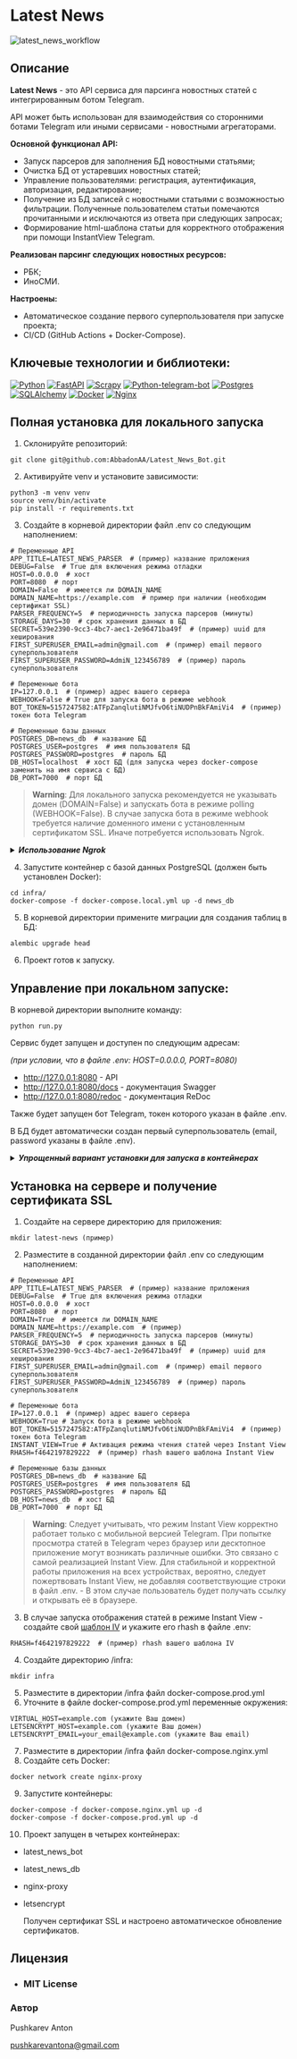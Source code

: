 # Latest News

  ![latest_news_workflow](https://github.com/AbbadonAA/Latest_News_Bot/workflows/latest_news_workflow/badge.svg)

 ## Описание 
  
 **Latest News** - это API сервиса для парсинга новостных статей с интегрированным ботом Telegram.

 API может быть использован для взаимодействия со сторонними ботами Telegram или иными сервисами - новостными агрегаторами.

 **Основной функционал API:**
 - Запуск парсеров для заполнения БД новостными статьями;
 - Очистка БД от устаревших новостных статей;
 - Управление пользователями: регистрация, аутентификация, авторизация, редактирование;
 - Получение из БД записей с новостными статьями с возможностью фильтрации. Полученные пользователем статьи помечаются прочитанными и исключаются из ответа при следующих запросах;
 - Формирование html-шаблона статьи для корректного отображения при помощи InstantView Telegram.

 **Реализован парсинг следующих новостных ресурсов:**
 - РБК;
 - ИноСМИ.
  
 **Настроены:** 
 - Автоматическое создание первого суперпользователя при запуске проекта;
 - CI/CD (GitHub Actions + Docker-Compose).
  
 ## Ключевые технологии и библиотеки: 
 [![Python][Python-badge]][Python-url]
 [![FastAPI][FastAPI-badge]][FastAPI-url]
 [![Scrapy][Scrapy-badge]][Scrapy-url]
 [![Python-telegram-bot][Python-telegram-bot-badge]][Python-telegram-bot-url]
 [![Postgres][Postgres-badge]][Postgres-url]
 [![SQLAlchemy][SQLAlchemy-badge]][SQLAlchemy-url]
 [![Docker][Docker-badge]][Docker-url]
 [![Nginx][Nginx-badge]][Nginx-url]

 ## Полная установка для локального запуска
 1. Склонируйте репозиторий: 
 ```shell
 git clone git@github.com:AbbadonAA/Latest_News_Bot.git
 ``` 
 2. Активируйте venv и установите зависимости: 
 ```shell
 python3 -m venv venv 
 source venv/bin/activate 
 pip install -r requirements.txt 
 ``` 
 3. Создайте в корневой директории файл .env со следующим наполнением: 
 ```dotenv
# Переменные API
APP_TITLE=LATEST_NEWS_PARSER  # (пример) название приложения
DEBUG=False  # True для включения режима отладки
HOST=0.0.0.0  # хост
PORT=8080  # порт
DOMAIN=False  # имеется ли DOMAIN_NAME
DOMAIN_NAME=https://example.com  # пример при наличии (необходим сертификат SSL)
PARSER_FREQUENCY=5  # периодичность запуска парсеров (минуты)
STORAGE_DAYS=30  # срок хранения данных в БД
SECRET=539e2390-9cc3-4bc7-aec1-2e96471ba49f  # (пример) uuid для хеширования
FIRST_SUPERUSER_EMAIL=admin@gmail.com  # (пример) email первого суперпользователя
FIRST_SUPERUSER_PASSWORD=AdmiN_123456789  # (пример) пароль суперпользователя

# Переменные бота
IP=127.0.0.1  # (пример) адрес вашего сервера
WEBHOOK=False # True для запуска бота в режиме webhook
BOT_TOKEN=5157247582:ATFpZanqlutiNMJfvO6tiNUDPnBkFAmiVi4  # (пример) токен бота Telegram

# Переменные базы данных
POSTGRES_DB=news_db  # название БД
POSTGRES_USER=postgres  # имя пользователя БД
POSTGRES_PASSWORD=postgres  # пароль БД
DB_HOST=localhost  # хост БД (для запуска через docker-compose заменить на имя сервиса с БД)
DB_PORT=7000  # порт БД
 ``` 

> **Warning**:
> Для локального запуска рекомендуется не указывать домен (DOMAIN=False) и запускать бота в режиме polling (WEBHOOK=False). В случае запуска бота в режиме webhook требуется наличие доменного имени с установленным сертификатом SSL. Иначе потребуется использовать Ngrok.

<details>
<summary><b><i>Использование Ngrok</i></b></summary>

----

Ngrok позволяет создавать временный
общедоступный адрес (туннель) локального сервера.

Подробнее: https://ngrok.com/

  - Установите Ngrok, следуя официальным инструкциям:

    https://ngrok.com/download

  - Запустите Ngrok и введите команду:
      ```shell
      ngrok http 8080
      ```
  - Задайте значение переменной окружения (.env):
      ```dotenv
      DOMAIN_NAME=https://1234-56-78-9.eu.ngrok.io  # Пример
      ```
----
</details>

 4. Запустите контейнер с базой данных PostgreSQL (должен быть установлен Docker): 
 ```shell
 cd infra/
 docker-compose -f docker-compose.local.yml up -d news_db
 ``` 
 5. В корневой директории примените миграции для создания таблиц в БД: 
 ```shell
 alembic upgrade head 
 ``` 
 6. Проект готов к запуску. 

 ## Управление при локальном запуске: 
 В корневой директории выполните команду: 
 ```shell
 python run.py
 ``` 
 Сервис будет запущен и доступен по следующим адресам:

 *(при условии, что в файле .env: HOST=0.0.0.0, PORT=8080)*
 - http://127.0.0.1:8080 - API 
 - http://127.0.0.1:8080/docs - документация Swagger
 - http://127.0.0.1:8080/redoc - документация ReDoc 
  
 Также будет запущен бот Telegram, токен которого указан в файле .env.

 В БД будет автоматически создан первый суперпользователь (email, password указаны в файле .env).

<details>
<summary><b><i>Упрощенный вариант установки для запуска в контейнерах</i></b></summary>

1. Создайте директорию для приложения: 
 ```shell
 mkdir LATEST_NEWS (пример)
 ``` 
2. Разместите в созданной директории файл .env со следующим наполнением:
```dotenv
# Переменные API
APP_TITLE=LATEST_NEWS_PARSER  # (пример) название приложения
DEBUG=False  # True для включения режима отладки
HOST=0.0.0.0  # хост
PORT=8080  # порт
DOMAIN=False  # имеется ли DOMAIN_NAME
DOMAIN_NAME=https://example.com  # пример при наличии (необходим сертификат SSL)
PARSER_FREQUENCY=5  # периодичность запуска парсеров (минуты)
STORAGE_DAYS=30  # срок хранения данных в БД
SECRET=539e2390-9cc3-4bc7-aec1-2e96471ba49f  # (пример) uuid для хеширования
FIRST_SUPERUSER_EMAIL=admin@gmail.com  # (пример) email первого суперпользователя
FIRST_SUPERUSER_PASSWORD=AdmiN_123456789  # (пример) пароль суперпользователя

# Переменные бота
IP=127.0.0.1  # (пример) адрес вашего сервера
WEBHOOK=False # True для запуска бота в режиме webhook
BOT_TOKEN=5157247582:ATFpZanqlutiNMJfvO6tiNUDPnBkFAmiVi4  # (пример) токен бота Telegram

# Переменные базы данных
POSTGRES_DB=news_db  # название БД
POSTGRES_USER=postgres  # имя пользователя БД
POSTGRES_PASSWORD=postgres  # пароль БД
DB_HOST=news_db  # хост БД
DB_PORT=7000  # порт БД
 ``` 
3. В директории приложения создайте директорию /infra:
```shell
mkdir infra
```
4. Разместите в директории /infra файл docker-compose.local.yml
5. В директории /infra запустите docker-compose:
```shell
docker-compose -f docker-compose.local.yml up -d
```
6. Проект запущен в двух контейнерах:
- latest_news_bot
- latest_news_db
</details>

 ## Установка на сервере и получение сертификата SSL
1. Создайте на сервере директорию для приложения: 
 ```shell
 mkdir latest-news (пример) 
 ``` 
2. Разместите в созданной директории файл .env со следующим наполнением:
```dotenv
# Переменные API
APP_TITLE=LATEST_NEWS_PARSER  # (пример) название приложения
DEBUG=False  # True для включения режима отладки
HOST=0.0.0.0  # хост
PORT=8080  # порт
DOMAIN=True  # имеется ли DOMAIN_NAME
DOMAIN_NAME=https://example.com  # (пример)
PARSER_FREQUENCY=5  # периодичность запуска парсеров (минуты)
STORAGE_DAYS=30  # срок хранения данных в БД
SECRET=539e2390-9cc3-4bc7-aec1-2e96471ba49f  # (пример) uuid для хеширования
FIRST_SUPERUSER_EMAIL=admin@gmail.com  # (пример) email первого суперпользователя
FIRST_SUPERUSER_PASSWORD=AdmiN_123456789  # (пример) пароль суперпользователя

# Переменные бота
IP=127.0.0.1  # (пример) адрес вашего сервера
WEBHOOK=True # Запуск бота в режиме webhook
BOT_TOKEN=5157247582:ATFpZanqlutiNMJfvO6tiNUDPnBkFAmiVi4  # (пример) токен бота Telegram
INSTANT_VIEW=True # Активация режима чтения статей через Instant View
RHASH=f4642197829222  # (пример) rhash вашего шаблона Instant View

# Переменные базы данных
POSTGRES_DB=news_db  # название БД
POSTGRES_USER=postgres  # имя пользователя БД
POSTGRES_PASSWORD=postgres  # пароль БД
DB_HOST=news_db  # хост БД
DB_PORT=7000  # порт БД
 ```

> **Warning**:
> Следует учитывать, что режим Instant View корректно работает только с мобильной версией Telegram. При попытке просмотра статей в Telegram через браузер или десктопное приложение могут возникать различные ошибки. Это связано с самой реализацией Instant View. Для стабильной и корректной работы приложения на всех устройствах, вероятно, следует пожертвовать Instant View, не добавляя соответствующие строки в файл .env. - В этом случае пользователь будет получать ссылку и открывать её в браузере.

3. В случае запуска отображения статей в режиме Instant View - создайте свой [шаблон IV](https://instantview.telegram.org/) и укажите его rhash в файле .env:
```dotenv
RHASH=f4642197829222  # (пример) rhash вашего шаблона IV
```

4. Создайте директорию /infra:
```shell
mkdir infra
```
5. Разместите в директории /infra файл docker-compose.prod.yml
6. Уточните в файле docker-compose.prod.yml переменные окружения:
```dotenv
VIRTUAL_HOST=example.com (укажите Ваш домен)
LETSENCRYPT_HOST=example.com (укажите Ваш домен)
LETSENCRYPT_EMAIL=your_email@example.com (укажите Ваш email)
```
7. Разместите в директории /infra файл docker-compose.nginx.yml
8. Создайте сеть Docker:
```shell
docker network create nginx-proxy
```
9. Запустите контейнеры:
```shell
docker-compose -f docker-compose.nginx.yml up -d
docker-compose -f docker-compose.prod.yml up -d
```
10. Проект запущен в четырех контейнерах:
- latest_news_bot
- latest_news_db
- nginx-proxy
- letsencrypt

  Получен сертификат SSL и настроено автоматическое обновление сертификатов.

 ## Лицензия 
 - ### **MIT License** 
  
 ### Автор 
 Pushkarev Anton 
  
 pushkarevantona@gmail.com

 <!-- MARKDOWN LINKS & BADGES -->

[Python-url]: https://www.python.org/
[Python-badge]: https://img.shields.io/badge/Python-14354C?style=for-the-badge&logo=python&logoColor=white

[FastAPI-url]: https://fastapi.tiangolo.com/
[FastAPI-badge]: https://img.shields.io/badge/FastAPI-005571?style=for-the-badge&logo=fastapi

[Scrapy-url]: https://pypi.org/project/Scrapy/
[Scrapy-badge]: https://img.shields.io/badge/-Scrapy-forestgreen?style=for-the-badge&

[Python-telegram-bot-url]: https://github.com/python-telegram-bot/python-telegram-bot
[Python-telegram-bot-badge]: https://img.shields.io/badge/python--telegram--bot-2CA5E0?style=for-the-badge

[Postgres-url]: https://www.postgresql.org/
[Postgres-badge]: https://img.shields.io/badge/postgres-%23316192.svg?style=for-the-badge&logo=postgresql&logoColor=white

[SQLAlchemy-url]: https://pypi.org/project/SQLAlchemy/
[SQLAlchemy-badge]: https://img.shields.io/badge/-SQLAlchemy-dimgrey?style=for-the-badge&

[Docker-url]: https://www.docker.com/
[Docker-badge]: https://img.shields.io/badge/docker-%230db7ed.svg?style=for-the-badge&logo=docker&logoColor=white

[Nginx-url]: https://nginx.org
[Nginx-badge]: https://img.shields.io/badge/nginx-%23009639.svg?style=for-the-badge&logo=nginx&logoColor=white~~
